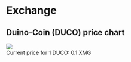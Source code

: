 # Exchange

## Duino-Coin (DUCO) price chart
![](https://i.imgur.com/hJ6fTy2.png) <br>
Current price for 1 DUCO: 0.1 XMG


